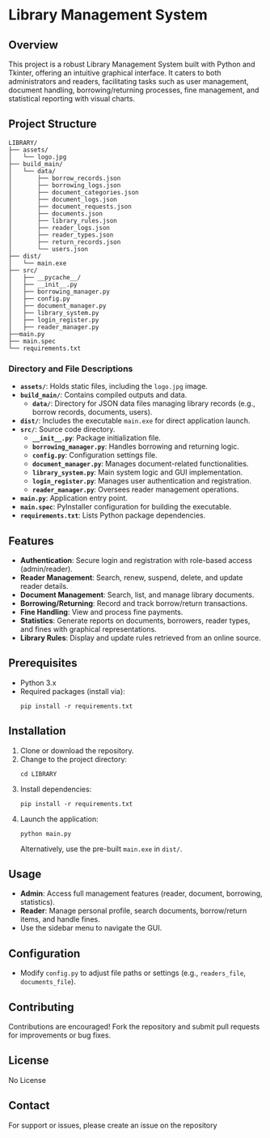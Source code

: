 # Library Management System

## Overview
This project is a robust Library Management System built with Python and Tkinter, offering an intuitive graphical interface. It caters to both administrators and readers, facilitating tasks such as user management, document handling, borrowing/returning processes, fine management, and statistical reporting with visual charts.

## Project Structure
```
LIBRARY/
├── assets/
│   └── logo.jpg
├── build_main/
│   └── data/
│       ├── borrow_records.json
│       ├── borrowing_logs.json
│       ├── document_categories.json
│       ├── document_logs.json
│       ├── document_requests.json
│       ├── documents.json
│       ├── library_rules.json
│       ├── reader_logs.json
│       ├── reader_types.json
│       ├── return_records.json
│       └── users.json
├── dist/
│   └── main.exe
├── src/
│   ├── __pycache__/
│   ├── __init__.py
│   ├── borrowing_manager.py
│   ├── config.py
│   ├── document_manager.py
│   ├── library_system.py
│   ├── login_register.py
│   ├── reader_manager.py
├──main.py
├── main.spec
└── requirements.txt
```

### Directory and File Descriptions
- **`assets/`**: Holds static files, including the `logo.jpg` image.
- **`build_main/`**: Contains compiled outputs and data.
  - **`data/`**: Directory for JSON data files managing library records (e.g., borrow records, documents, users).
- **`dist/`**: Includes the executable `main.exe` for direct application launch.
- **`src/`**: Source code directory.
  - **`__init__.py`**: Package initialization file.
  - **`borrowing_manager.py`**: Handles borrowing and returning logic.
  - **`config.py`**: Configuration settings file.
  - **`document_manager.py`**: Manages document-related functionalities.
  - **`library_system.py`**: Main system logic and GUI implementation.
  - **`login_register.py`**: Manages user authentication and registration.
  - **`reader_manager.py`**: Oversees reader management operations.
- **`main.py`**: Application entry point.
- **`main.spec`**: PyInstaller configuration for building the executable.
- **`requirements.txt`**: Lists Python package dependencies.

## Features
- **Authentication**: Secure login and registration with role-based access (admin/reader).
- **Reader Management**: Search, renew, suspend, delete, and update reader details.
- **Document Management**: Search, list, and manage library documents.
- **Borrowing/Returning**: Record and track borrow/return transactions.
- **Fine Handling**: View and process fine payments.
- **Statistics**: Generate reports on documents, borrowers, reader types, and fines with graphical representations.
- **Library Rules**: Display and update rules retrieved from an online source.

## Prerequisites
- Python 3.x
- Required packages (install via):
  ```
  pip install -r requirements.txt
  ```

## Installation
1. Clone or download the repository.
2. Change to the project directory:
   ```
   cd LIBRARY
   ```
3. Install dependencies:
   ```
   pip install -r requirements.txt
   ```
4. Launch the application:
   ```
   python main.py
   ```
   Alternatively, use the pre-built `main.exe` in `dist/`.

## Usage
- **Admin**: Access full management features (reader, document, borrowing, statistics).
- **Reader**: Manage personal profile, search documents, borrow/return items, and handle fines.
- Use the sidebar menu to navigate the GUI.

## Configuration
- Modify `config.py` to adjust file paths or settings (e.g., `readers_file`, `documents_file`).

## Contributing
Contributions are encouraged! Fork the repository and submit pull requests for improvements or bug fixes.

## License
No License

## Contact
For support or issues, please create an issue on the repository